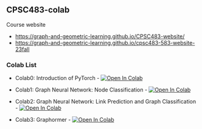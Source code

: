 ## CPSC483-colab

Course website

* https://graph-and-geometric-learning.github.io/CPSC483-website/
* https://graph-and-geometric-learning.github.io/cpsc483-583-website-23fall



### Colab List

* Colab0: Introduction of PyTorch - [![Open In Colab](https://colab.research.google.com/assets/colab-badge.svg)](https://colab.research.google.com/github/Graph-and-Geometric-Learning/CPSC483-colab/blob/main/CPSC483_colab0.ipynb)

* Colab1: Graph Neural Network: Node Classification - [![Open In Colab](https://colab.research.google.com/assets/colab-badge.svg)](https://colab.research.google.com/github/Graph-and-Geometric-Learning/CPSC483-colab/blob/main/CPSC483_colab1.ipynb)

* Colab2: Graph Neural Network: Link Prediction and Graph Classification - [![Open In Colab](https://colab.research.google.com/assets/colab-badge.svg)](https://colab.research.google.com/github/Graph-and-Geometric-Learning/CPSC483-colab/blob/main/CPSC483_colab2.ipynb)

* Colab3: Graphormer - [![Open In Colab](https://colab.research.google.com/assets/colab-badge.svg)](https://colab.research.google.com/github/Graph-and-Geometric-Learning/CPSC483-colab/blob/main/CPSC483_colab3.ipynb)


